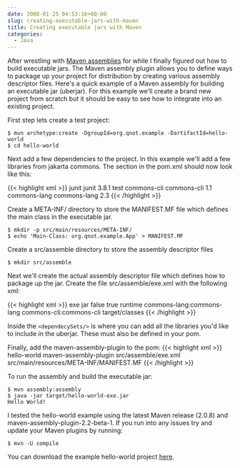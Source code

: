 ```yaml
---
date: 2008-01-25 04:53:16+00:00
slug: creating-executable-jars-with-maven
title: Creating executable jars with Maven
categories:
  - Java
---
```


After wrestling with [Maven
assemblies](http://maven.apache.org/plugins/maven-assembly-plugin/) for while I
finally figured out how to build executable jars. The Maven assembly plugin
allows you to define ways to package up your project for distribution by
creating various assembly descriptor files. <!--more-->Here's a quick example of a Maven
assembly for building an executable jar (uberjar). For this example we'll
create a brand new project from scratch but it should be easy to see how to
integrate into an existing project.

First step lets create a test project:

```
$ mvn archetype:create -DgroupId=org.qnot.example -DartifactId=hello-world
$ cd hello-world
```

Next add a few dependencies to the project. In this example we'll add a few
libraries from jakarta commons. The <dependencies/> section in the pom.xml
should now look like this:

{{< highlight xml >}}
  <dependencies>
    <dependency>
      <groupId>junit</groupId>
      <artifactId>junit</artifactId>
      <version>3.8.1</version>
      <scope>test</scope>
    </dependency>
    <dependency>
      <groupId>commons-cli</groupId>
      <artifactId>commons-cli</artifactId>
      <version>1.1</version>
    </dependency>
    <dependency>
      <groupId>commons-lang</groupId>
      <artifactId>commons-lang</artifactId>
      <version>2.3</version>
    </dependency>
  </dependencies>
{{< /highlight >}}

Create a META-INF/ directory to store the MANIFEST.MF file which defines the
main class in the executable jar.

```
$ mkdir -p src/main/resources/META-INF/
$ echo 'Main-Class: org.qnot.example.App' > MANIFEST.MF 
```

Create a src/assemble directory to store the assembly descriptor files

```
$ mkdir src/assemble
```

Next we'll create the actual assembly descriptor file which defines how to
package up the jar. Create the file src/assemble/exe.xml with the following
xml:

{{< highlight xml >}}
<assembly>
  <id>exe</id>
  <formats>
    <format>jar</format>
  </formats>
  <includeBaseDirectory>false</includeBaseDirectory>
  <dependencySets>
    <dependencySet>
      <outputDirectory></outputDirectory>
      <outputFileNameMapping></outputFileNameMapping>
      <unpack>true</unpack>
      <scope>runtime</scope>
      <includes>
        <include>commons-lang:commons-lang</include>
        <include>commons-cli:commons-cli</include>
      </includes>
    </dependencySet>
  </dependencySets>
  <fileSets>
    <fileSet>
      <directory>target/classes</directory>
      <outputDirectory></outputDirectory>
    </fileSet>
  </fileSets>
</assembly>
{{< /highlight >}}

Inside the `<dependecySets/>` is where you can add all the libraries you'd like
to include in the uberjar. These must also be defined in your pom.

Finally, add the maven-assembly-plugin to the pom:
{{< highlight xml >}}
  <build>
    <finalName>hello-world</finalName>
    <plugins>
      <plugin>
        <artifactId>maven-assembly-plugin</artifactId>
        <configuration>
          <descriptors>
            <descriptor>src/assemble/exe.xml</descriptor>
          </descriptors>
          <archive>
            <manifestFile>src/main/resources/META-INF/MANIFEST.MF</manifestFile>
          </archive>
        </configuration>
      </plugin>
    </plugins>
  </build>
{{< /highlight >}}

To run the assembly and build the executable jar:

```
$ mvn assembly:assembly
$ java -jar target/hello-world-exe.jar
Hello World! 
```

I tested the hello-world example using the latest Maven release (2.0.8) and
maven-assembly-plugin-2.2-beta-1. If you run into any issues try and update
your Maven plugins by running:

```
$ mvn -U compile
```

You can download the example hello-world project
[here](/data/hello-world.tar.gz).
